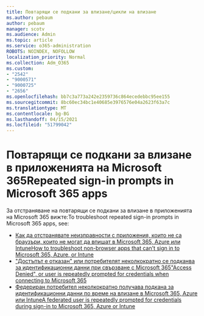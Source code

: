 ```yaml
---
title: Повтарящи се подкани за влизане/цикли на влизане
ms.author: pebaum
author: pebaum
manager: scotv
ms.audience: Admin
ms.topic: article
ms.service: o365-administration
ROBOTS: NOINDEX, NOFOLLOW
localization_priority: Normal
ms.collection: Adm_O365
ms.custom:
- "2542"
- "9000571"
- "9000725"
- "2656"
ms.openlocfilehash: bb7c3a773a242e2359736c864ecedebbc95ee155
ms.sourcegitcommit: 8bc60ec34bc1e40685e3976576e04a2623f63a7c
ms.translationtype: MT
ms.contentlocale: bg-BG
ms.lasthandoff: 04/15/2021
ms.locfileid: "51799042"
---
```

# <a name="repeated-sign-in-prompts-in-microsoft-365-apps"></a><span data-ttu-id="e861a-102">Повтарящи се подкани за влизане в приложенията на Microsoft 365</span><span class="sxs-lookup"><span data-stu-id="e861a-102">Repeated sign-in prompts in Microsoft 365 apps</span></span>

<span data-ttu-id="e861a-103">За отстраняване на повтарящи се подкани за влизане в приложенията на Microsoft 365 вижте:</span><span class="sxs-lookup"><span data-stu-id="e861a-103">To troubleshoot repeated sign-in prompts in Microsoft 365 apps, see:</span></span>

- [<span data-ttu-id="e861a-104">Как да отстранявате неизправности с приложения, които не са браузъри, които не могат да впишат в Microsoft 365, Azure или Intune</span><span class="sxs-lookup"><span data-stu-id="e861a-104">How to troubleshoot non-browser apps that can't sign in to Microsoft 365, Azure, or Intune</span></span>](https://support.office.com/article/how-to-troubleshoot-non-browser-apps-that-can-t-sign-in-to-office-365-azure-or-intune-3ba1b268-66f6-462c-b0e5-070f5c2603c1)
- [<span data-ttu-id="e861a-105">"Достъпът е отказан" или потребителят неколкократно се подканва за идентификационни данни при свързване с Microsoft 365</span><span class="sxs-lookup"><span data-stu-id="e861a-105">"Access Denied", or user is repeatedly prompted for credentials when connecting to Microsoft 365</span></span>](https://docs.microsoft.com/office365/troubleshoot/security/access-denied-when-connect-to-office-365)
- [<span data-ttu-id="e861a-106">Федериран потребител неколкократно получава подкана за идентификационни данни по време на влизане в Microsoft 365, Azure или Intune</span><span class="sxs-lookup"><span data-stu-id="e861a-106">A federated user is repeatedly prompted for credentials during sign-in to Microsoft 365, Azure or Intune</span></span>](https://docs.microsoft.com/office365/troubleshoot/authentication/federated-user-repeatedly-prompted-for-credentials)

